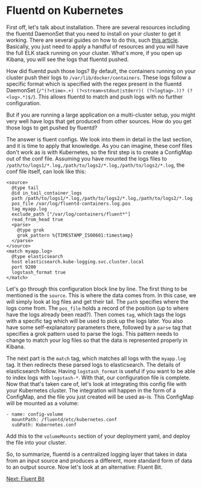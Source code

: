 # Fluentd on Kubernetes

First off, let's talk about installation. There are several resources including the fluentd DaemonSet that you need to install on your cluster to get it working. There are several guides on how to do this, such [this article](https://devopscounsel.com/kubernetes-log-collection-with-fluentd-elasticsearch-and-kibana/). Basically, you just need to apply a handful of resources and you will have the full ELK stack running on your cluster. What's more, if you open up Kibana, you will see the logs that fluentd pushed.

How did fluentd push those logs? By default, the containers running on your cluster push their logs to `/var/lib/docker/containers`. These logs follow a specific format which is specified with the regex present in the fluentd DaemonSet (`/^(?<time>.+) (?<stream>stdout|stderr)( (?<logtag>.))? (?<log>.*)$/`). This allows fluentd to match and push logs with no further configuration.

But if you are running a large application on a multi-cluster setup, you might very well have logs that get produced from other sources. How do you get those logs to get pushed by fluentd?

The answer is fluent configs. We look into them in detail in the last section, and it is time to apply that knowledge. As you can imagine, these conf files don't work as is with Kubernetes, so the first step is to create a ConfigMap out of the conf file. Assuming you have mounted the logs files to `/path/to/logs1/*.log,/path/to/logs2/*.log,/path/to/logs2/*.log`, the conf file itself, can look like this:

```
<source>
  @type tail
  @id in_tail_container_logs
  path /path/to/logs1/*.log,/path/to/logs2/*.log,/path/to/logs2/*.log
  pos_file /var/log/fluentd-containers.log.pos
  tag myapp.log
  exclude_path ["/var/log/containers/fluent*"]
  read_from_head true
  <parse>
    @type grok
    grok_pattern %{TIMESTAMP_ISO8601:timestamp}
  </parse>
</source>
<match myapp.log>
  @type elasticsearch
  host elasticsearch.kube-logging.svc.cluster.local
  port 9200
  logstash_format true
</match>
```

Let's go through this configuration block line by line. The first thing to be mentioned is the `source`. This is where the data comes from. In this case, we will simply look at log files and get their tail. The `path` specifies where the logs come from. The `pos_file` holds a record of the position (up to where have the logs already been read?). Then comes `tag`, which tags the logs with a specific tag which will be used to pick up the logs later. You also have some self-explanatory parameters there, followed by a `parse` tag that specifies a grok pattern used to parse the logs. This pattern needs to change to match your log files so that the data is represented properly in Kibana.

The next part is the `match` tag, which matches all logs with the `myapp.log` tag. It then redirects these parsed logs to elasticsearch. The details of elasticsearch follow. Having `logstash_format` is useful if you want to be able to index logs with `logstash-*`. With that, our configuration file is complete. Now that that's taken care of, let's look at integrating this config file with your Kubernetes cluster. The integration will happen in the form of a ConfigMap, and the file you just created will be used as-is. This ConfigMap will be mounted as a volume:

```
- name: config-volume
  mountPath: /fluentd/etc/kubernetes.conf
  subPath: Kubernetes.conf
```

Add this to the `volumeMounts` section of your deployment yaml, and deploy the file into your cluster.

So, to summarize, fluentd is a centralized logging layer that takes in data from an input source and produces a different, more standard form of data to an output source. Now let's look at an alternative: Fluent Bit.

[Next: Fluent Bit](./fluentdbit.md)